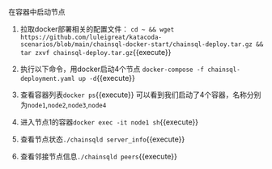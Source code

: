 在容器中启动节点

1. 拉取docker部署相关的配置文件：
`cd ~ && wget https://github.com/luleigreat/katacoda-scenarios/blob/main/chainsql-docker-start/chainsql-deploy.tar.gz && tar zxvf chainsql-deploy.tar.gz`{{execute}}

2. 执行以下命令，用docker启动4个节点
`docker-compose -f chainsql-deployment.yaml up -d`{{execute}}

3. 查看容器列表`docker ps`{{execute}} 可以看到我们启动了4个容器，名称分别为`node1`,`node2`,`node3`,`node4`

4. 进入节点1的容器`docker exec -it node1 sh`{{execute}}

5. 查看节点状态`./chainsqld server_info`{{execute}}
 
6. 查看邻接节点信息`./chainsqld peers`{{execute}}
